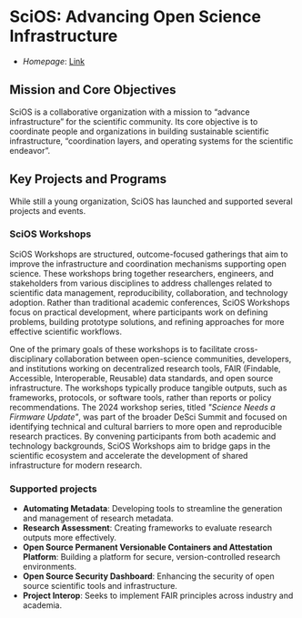 # SciOS: Advancing Open Science Infrastructure

 - *Homepage*: [Link](https://www.scios.tech/)

## Mission and Core Objectives

SciOS is a collaborative organization with a mission to “advance infrastructure”
for the scientific community. Its core objective is to coordinate people and
organizations in building sustainable scientific infrastructure, “coordination
layers, and operating systems for the scientific endeavor”.

## Key Projects and Programs

While still a young organization, SciOS has launched and supported several
projects and events.

### SciOS Workshops

SciOS Workshops are structured, outcome-focused gatherings that aim to improve
the infrastructure and coordination mechanisms supporting open science. These
workshops bring together researchers, engineers, and stakeholders from various
disciplines to address challenges related to scientific data management,
reproducibility, collaboration, and technology adoption. Rather than traditional
academic conferences, SciOS Workshops focus on practical development, where
participants work on defining problems, building prototype solutions, and
refining approaches for more effective scientific workflows.  

One of the primary goals of these workshops is to facilitate cross-disciplinary
collaboration between open-science communities, developers, and institutions
working on decentralized research tools, FAIR (Findable, Accessible,
Interoperable, Reusable) data standards, and open source infrastructure. The
workshops typically produce tangible outputs, such as frameworks, protocols, or
software tools, rather than reports or policy recommendations. The 2024 workshop
series, titled *"Science Needs a Firmware Update"*, was part of the broader
DeSci Summit and focused on identifying technical and cultural barriers to more
open and reproducible research practices. By convening participants from both
academic and technology backgrounds, SciOS Workshops aim to bridge gaps in the
scientific ecosystem and accelerate the development of shared infrastructure for
modern research.

### Supported projects

- **Automating Metadata**: Developing tools to streamline the generation and management of research metadata.
- **Research Assessment**: Creating frameworks to evaluate research outputs more effectively.
- **Open Source Permanent Versionable Containers and Attestation Platform**: Building a platform for secure, version-controlled research environments.
- **Open Source Security Dashboard**: Enhancing the security of open source scientific tools and infrastructure.
- **Project Interop**: Seeks to implement FAIR principles across industry and academia.

